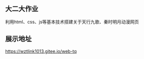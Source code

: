 ## 大二大作业

利用html、css、js等基本技术搭建关于天行九歌、秦时明月动漫网页

## 展示地址

https://wztlink1013.gitee.io/web-tq








